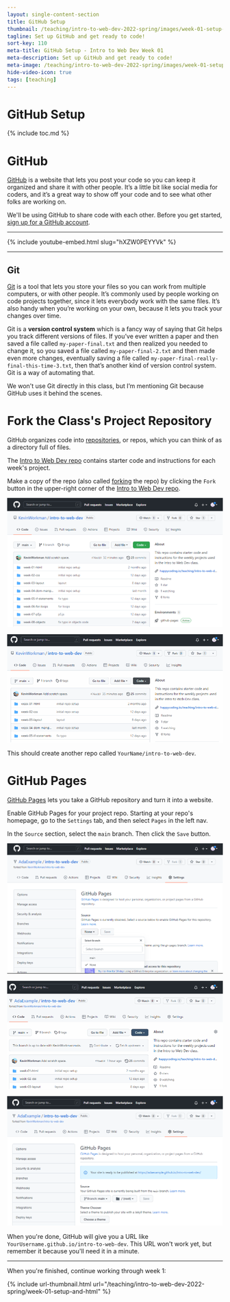 ```yaml
---
layout: single-content-section
title: GitHub Setup
thumbnail: /teaching/intro-to-web-dev-2022-spring/images/week-01-setup-and-html/github-logo.png
tagline: Set up GitHub and get ready to code!
sort-key: 110
meta-title: GitHub Setup - Intro to Web Dev Week 01
meta-description: Set up GitHub and get ready to code!
meta-image: /teaching/intro-to-web-dev-2022-spring/images/week-01-setup-and-html/github-logo.png
hide-video-icon: true
tags: [teaching]
---
```


# GitHub Setup

{% include toc.md %}

# GitHub

[GitHub](https://github.com) is a website that lets you post your code so you can keep it organized and share it with other people. It’s a little bit like social media for coders, and it’s a great way to show off your code and to see what other folks are working on.

We'll be using GitHub to share code with each other. Before you get started, [sign up for a GitHub account](https://github.com/join).

---

{% include youtube-embed.html slug="hXZW0PEYYVk" %}

---

## Git

[Git](https://git-scm.com) is a tool that lets you store your files so you can work from multiple computers, or with other people. It’s commonly used by people working on code projects together, since it lets everybody work with the same files. It’s also handy when you’re working on your own, because it lets you track your changes over time.

Git is a **version control system** which is a fancy way of saying that Git helps you track different versions of files. If you’ve ever written a paper and then saved a file called `my-paper-final.txt` and then realized you needed to change it, so you saved a file called `my-paper-final-2.txt` and then made even more changes, eventually saving a file called `my-paper-final-really-final-this-time-3.txt`, then that’s another kind of version control system. Git is a way of automating that.

We won't use Git directly in this class, but I’m mentioning Git because GitHub uses it behind the scenes.

# Fork the Class's Project Repository

GitHub organizes code into [repositories](https://docs.github.com/en/repositories/creating-and-managing-repositories/about-repositories), or repos, which you can think of as a directory full of files.

The [Intro to Web Dev repo](https://github.com/KevinWorkman/intro-to-web-dev) contains starter code and instructions for each week's project.

Make a copy of the repo (also called [forking](https://docs.github.com/en/pull-requests/collaborating-with-pull-requests/working-with-forks/about-forks) the repo) by clicking the `Fork` button in the upper-right corner of the [Intro to Web Dev repo](https://github.com/KevinWorkman/intro-to-web-dev).

![fork button](/teaching/intro-to-web-dev-2022-spring/images/week-01-setup-and-html/fork-1.png)

![forking repo](/teaching/intro-to-web-dev-2022-spring/images/week-01-setup-and-html/fork-2.gif)

This should create another repo called `YourName/intro-to-web-dev`.

# GitHub Pages

[GitHub Pages](https://pages.github.com) lets you take a GitHub repository and turn it into a website.

Enable GitHub Pages for your project repo. Starting at your repo's homepage, go to the `Settings` tab, and then select `Pages` in the left nav.

In the `Source` section, select the `main` branch. Then click the `Save` button.

![GitHub Pages setting](/teaching/intro-to-web-dev-2022-spring/images/week-01-setup-and-html/pages-1.png)

![GitHub Pages process](/teaching/intro-to-web-dev-2022-spring/images/week-01-setup-and-html/pages-2.gif)

![GitHub Pages result](/teaching/intro-to-web-dev-2022-spring/images/week-01-setup-and-html/pages-3.png)

When you're done, GitHub will give you a URL like `YourUsername.github.io/intro-to-web-dev`. This URL won't work yet, but remember it because you'll need it in a minute.

---

When you're finished, continue working through week 1:

{% include url-thumbnail.html url="/teaching/intro-to-web-dev-2022-spring/week-01-setup-and-html" %}